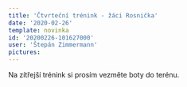 ```yaml
---
title: 'Čtvrteční trénink - žáci Rosnička'
date: '2020-02-26'
template: novinka
id: '20200226-101627000'
user: 'Štepán Zimmermann'
pictures:
---
```

Na zítřejší trénink si prosím vezměte boty do terénu.
